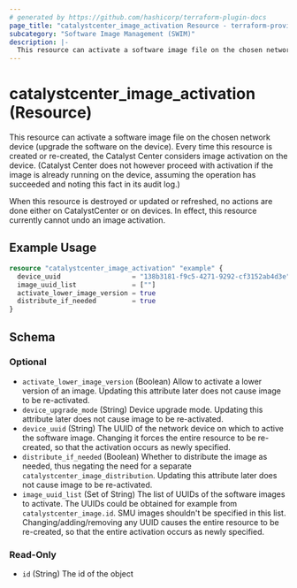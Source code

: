 ```yaml
---
# generated by https://github.com/hashicorp/terraform-plugin-docs
page_title: "catalystcenter_image_activation Resource - terraform-provider-catalystcenter"
subcategory: "Software Image Management (SWIM)"
description: |-
  This resource can activate a software image file on the chosen network device (upgrade the software on the device). Every time this resource is created or re-created, the Catalyst Center considers image activation on the device. (Catalyst Center does not however proceed with activation if the image is already running on the device, assuming the operation has succeeded and noting this fact in its audit log.)  When this resource is destroyed or updated or refreshed, no actions are done either on CatalystCenter or on devices. In effect, this resource currently cannot undo an image activation.
---
```


# catalystcenter_image_activation (Resource)

This resource can activate a software image file on the chosen network device (upgrade the software on the device). Every time this resource is created or re-created, the Catalyst Center considers image activation on the device. (Catalyst Center does not however proceed with activation if the image is already running on the device, assuming the operation has succeeded and noting this fact in its audit log.) <p/> When this resource is destroyed or updated or refreshed, no actions are done either on CatalystCenter or on devices. In effect, this resource currently cannot undo an image activation.

## Example Usage

```terraform
resource "catalystcenter_image_activation" "example" {
  device_uuid                  = "138b3181-f9c5-4271-9292-cf3152ab4d3e"
  image_uuid_list              = [""]
  activate_lower_image_version = true
  distribute_if_needed         = true
}
```

<!-- schema generated by tfplugindocs -->
## Schema

### Optional

- `activate_lower_image_version` (Boolean) Allow to activate a lower version of an image. Updating this attribute later does not cause image to be re-activated.
- `device_upgrade_mode` (String) Device upgrade mode. Updating this attribute later does not cause image to be re-activated.
- `device_uuid` (String) The UUID of the network device on which to active the software image. Changing it forces the entire resource to be re-created, so that the activation occurs as newly specified.
- `distribute_if_needed` (Boolean) Whether to distribute the image as needed, thus negating the need for a separate `catalystcenter_image_distribution`. Updating this attribute later does not cause image to be re-activated.
- `image_uuid_list` (Set of String) The list of UUIDs of the software images to activate. The UUIDs could be obtained for example from `catalystcenter_image.id`. SMU images shouldn't be specified in this list. Changing/adding/removing any UUID causes the entire resource to be re-created, so that the entire activation occurs as newly specified.

### Read-Only

- `id` (String) The id of the object
